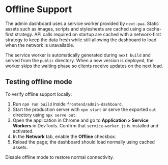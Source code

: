 # Offline Support

The admin dashboard uses a service worker provided by `next-pwa`.
Static assets such as images, scripts and stylesheets are cached
using a cache-first strategy. API calls required on startup are
cached with a network-first strategy to keep the data fresh while
still allowing the dashboard to load when the network is unavailable.

The service worker is automatically generated during `next build` and
served from the `public` directory. When a new version is deployed,
the worker skips the waiting phase so clients receive updates on the
next load.

## Testing offline mode

To verify offline support locally:

1. Run `npm run build` inside `frontend/admin-dashboard`.
2. Start the production server with `npm start` or serve the exported `out` directory using `npx serve out`.
3. Open the application in Chrome and go to **Application > Service Workers** in DevTools.
   Confirm that `service-worker.js` is installed and activated.
4. In the **Network** tab, enable the **Offline** checkbox.
5. Reload the page; the dashboard should load normally using cached assets.

Disable offline mode to restore normal connectivity.
